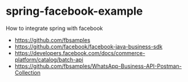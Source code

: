 # spring-facebook-example
How to integrate spring with facebook

- https://github.com/fbsamples
- https://github.com/facebook/facebook-java-business-sdk
- https://developers.facebook.com/docs/commerce-platform/catalog/batch-api
- https://github.com/fbsamples/WhatsApp-Business-API-Postman-Collection
